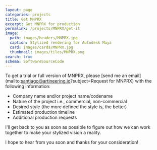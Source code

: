 ```yaml
---
layout: page
categories: projects
title: Get MNPRX
excerpt: Get MNPRX for production
permalink: /projects/MNPRX/get-it
image:
  path: images/headers/MNPRX.jpg
  caption: Stylized rendering for Autodesk Maya
  card: images/cards/MNPRX.jpg
  thumbnail: images/tiles/MNPRX.png
search: true
schema: SoftwareSourceCode
---
```


To get a trial or full version of MNPRX, please [send me an email](mailto:santiago@artineering.io?subject=Request for MNPRX) with the following information:

* Company name and/or project name/codename
* Nature of the project i.e., commercial, non-commercial
* Desired style (the more defined the style is, the better)
* Estimated production timeline
* Additional production requests

I'll get back to you as soon as possible to figure out how we can work together to make your stylized vision a reality.

I hope to hear from you soon and thanks for your consideration!
